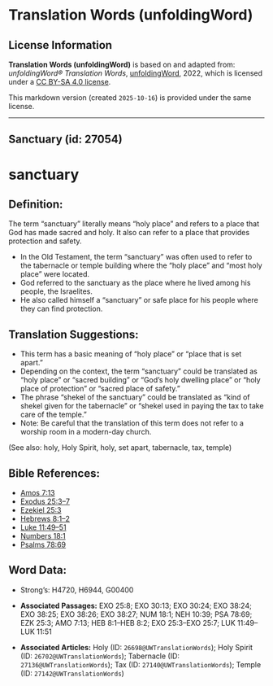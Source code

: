 # Translation Words (unfoldingWord)

## License Information

**Translation Words (unfoldingWord)** is based on and adapted from: _unfoldingWord® Translation Words_, [unfoldingWord](https://unfoldingword.org/utw), 2022, which is licensed under a [CC BY-SA 4.0 license](https://creativecommons.org/licenses/by-sa/4.0/legalcode.en).

This markdown version (created `2025-10-16`) is provided under the same license.



--------------------------------

## Sanctuary (id: 27054)

sanctuary
=========

Definition:
-----------

The term “sanctuary” literally means “holy place” and refers to a place that God has made sacred and holy. It also can refer to a place that provides protection and safety.

* In the Old Testament, the term “sanctuary” was often used to refer to the tabernacle or temple building where the “holy place” and “most holy place” were located.
* God referred to the sanctuary as the place where he lived among his people, the Israelites.
* He also called himself a “sanctuary” or safe place for his people where they can find protection.

Translation Suggestions:
------------------------

* This term has a basic meaning of “holy place” or “place that is set apart.”
* Depending on the context, the term “sanctuary” could be translated as “holy place” or “sacred building” or “God’s holy dwelling place” or “holy place of protection” or “sacred place of safety.”
* The phrase “shekel of the sanctuary” could be translated as “kind of shekel given for the tabernacle” or “shekel used in paying the tax to take care of the temple.”
* Note: Be careful that the translation of this term does not refer to a worship room in a modern\-day church.

(See also: holy, Holy Spirit, holy, set apart, tabernacle, tax, temple)

Bible References:
-----------------

* [Amos 7:13](https://ref.ly/Amos7:13)
* [Exodus 25:3–7](https://ref.ly/Exod25:3-Exod25:7)
* [Ezekiel 25:3](https://ref.ly/Ezek25:3)
* [Hebrews 8:1–2](https://ref.ly/Heb8:1-Heb8:2)
* [Luke 11:49–51](https://ref.ly/Luke11:49-Luke11:51)
* [Numbers 18:1](https://ref.ly/Num18:1)
* [Psalms 78:69](https://ref.ly/Ps78:69)

Word Data:
----------

* Strong’s: H4720, H6944, G00400

* **Associated Passages:** EXO 25:8; EXO 30:13; EXO 30:24; EXO 38:24; EXO 38:25; EXO 38:26; EXO 38:27; NUM 18:1; NEH 10:39; PSA 78:69; EZK 25:3; AMO 7:13; HEB 8:1–HEB 8:2; EXO 25:3–EXO 25:7; LUK 11:49–LUK 11:51
* **Associated Articles:** Holy (ID: `26698@UWTranslationWords`); Holy Spirit (ID: `26702@UWTranslationWords`); Tabernacle (ID: `27136@UWTranslationWords`); Tax (ID: `27140@UWTranslationWords`); Temple (ID: `27142@UWTranslationWords`)

